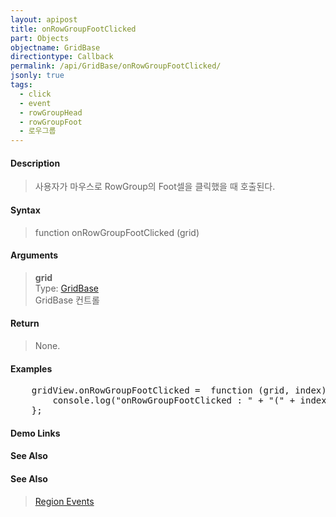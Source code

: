 ```yaml
---
layout: apipost
title: onRowGroupFootClicked
part: Objects
objectname: GridBase
directiontype: Callback
permalink: /api/GridBase/onRowGroupFootClicked/
jsonly: true
tags:
  - click
  - event
  - rowGroupHead
  - rowGroupFoot
  - 로우그룹
---
```



#### Description

> 사용자가 마우스로 RowGroup의 Foot셀을 클릭했을 때 호출된다.  

#### Syntax

> function onRowGroupFootClicked (grid)  

#### Arguments

> **grid**  
> Type: [GridBase](/api/GridBase/)  
> GridBase 컨트롤  

#### Return

> None.  

#### Examples 

<pre class="prettyprint">
    gridView.onRowGroupFootClicked =  function (grid, index) {
        console.log("onRowGroupFootClicked : " + "(" + index + ")")
    };
</pre>

#### Demo Links
#### See Also

#### See Also
>  [Region Events](http://demo.realgrid.com/Demo/RegionEvents)